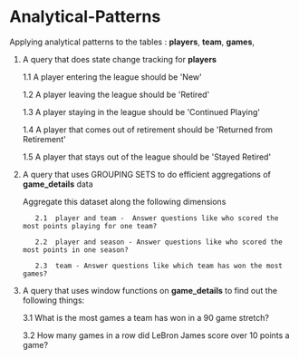 # Analytical-Patterns

Applying analytical patterns to the tables : **players**, **team**, **games**,

1. A query that does state change tracking for **players**

    1.1 A player entering the league should be 'New'
   
    1.2 A player leaving the league should be 'Retired'
   
    1.3 A player staying in the league should be 'Continued Playing'
   
    1.4 A player that comes out of retirement should be 'Returned from Retirement'
   
    1.5 A player that stays out of the league should be 'Stayed Retired'

3.  A query that uses GROUPING SETS to do efficient aggregations of **game_details** data
   
    Aggregate this dataset along the following dimensions
    
           2.1  player and team -  Answer questions like who scored the most points playing for one team?
    
           2.2  player and season - Answer questions like who scored the most points in one season?
    
           2.3  team - Answer questions like which team has won the most games?

4.  A query that uses window functions on **game_details** to find out the following things:

      3.1 What is the most games a team has won in a 90 game stretch?
    
      3.2 How many games in a row did LeBron James score over 10 points a game?
